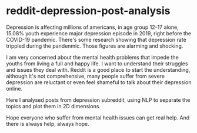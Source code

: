 # reddit-depression-post-analysis
Depression is affecting millions of americans, in age group 12-17 alone, 15.08% youth experience major depression episode in 2019, right before the COVID-19 pandemic. There's some research showing that depression rate trippled during the pandenmic. Those figures are alarming and shocking. 

I am very concerned about the mental health problems that impede the youths from living a full and happy life. I want to understand their struggles and issues they deal with. Reddit is a good place to start the understanding, although it's not comprehensive, many people suffer from severe depression are reluctant or even feel shameful to talk about their depression online. 

Here I analysed posts from depression subreddit, using NLP to separate the topics and plot them in 2D dimensions.

Hope everyone who suffer from mental health issues can get real help. And there is always help, always hope.
